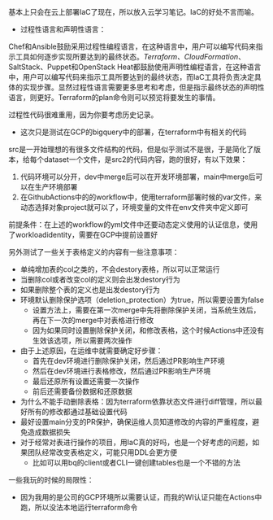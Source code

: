基本上只会在云上部署IaC了现在，所以放入云学习笔记。IaC的好处不言而喻。

- 过程性语言和声明性语言：

Chef和Ansible鼓励采用过程性编程语言，在这种语言中，用户可以编写代码来指示工具如何逐步实现所要达到的最终状态。*Terraform、CloudFormation*、SaltStack、Puppet和OpenStack Heat都鼓励使用声明性编程语言，在这种语言中，用户可以编写代码来指示工具所要达到的最终状态，而IaC工具将负责决定具体的实现步骤。显然过程性语言需要更多思考和考虑，但是指示最终状态的声明性语言，则更好。Terraform的plan命令则可以预览将要发生的事情。

过程性代码很难重用，因为你要考虑历史记录。

- 这次只是测试在GCP的bigquery中的部署，在terraform中有相关的代码

src是一开始理想的有很多文件结构的代码，但是似乎测试不是很，于是简化了版本，给每个dataset一个文件，是src2的代码内容，跑的很好，有以下效果：

1. 代码环境可以分开，dev中merge后可以在开发环境部署，main中merge后可以在生产环境部署
2. 在GithubActions中的的workflow中，使用terraform部署时候的var文件，来动态选择对象project就可以了，环境变量的文件在env文件夹中定义即可

前提条件：在上述的workflow的yml文件中还要动态定义使用的认证信息，使用了workloadidentity，需要在GCP中提前设置好

另外测试了一些关于表格定义的内容有一些注意事项：

- 单纯增加表的col之类的，不会destory表格，所以可以正常运行
- 当删除col或者改变col的定义则会出发destory行为
- 如果删除整个表的定义也是出发destory行为
- 环境默认删除保护选项（deletion_protection）为true，所以需要设置为false
  - 设置方法上，需要在第一次merge中先将删除保护关闭，当系统生效后，再在下一次的merge中对表格进行修改
  - 因为如果同时设置删除保护关闭，和修改表格，这个时候Actions中还没有生效该选项，所以需要两次操作
- 由于上述原因，在运维中就需要确定好步骤：
  - 首先在dev环境进行删除保护关闭，然后通过PR影响生产环境
  - 然后在dev环境进行表格修改，然后通过PR影响生产环境
  - 最后还原所有设置还需要一次操作
  - 前后还需要备份数据和还原数据
- 为什么不能手动删除表格：因为terraform依靠状态文件进行diff管理，所以最好所有的修改都通过基础设置代码
- 最好设置main分支的PR保护，确保运维人员知道修改的内容的严重程度，避免造成数据损失
- 对于经常对表进行操作的项目，用IaC真的好吗，也是一个好考虑的问题，如果团队经常改变表格定义，可能只用DDL会更方便
  - 比如可以用bq的client或者CLI一键创建tables也是一个不错的方法

一些我玩的时候的局限性：

- 因为我用的是公司的GCP环境所以需要认证，而我的WI认证只能在Actions中跑，所以没法本地运行terraform命令

